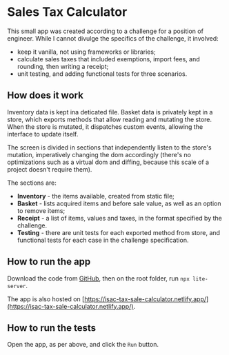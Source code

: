# Sales Tax Calculator

This small app was created according to a challenge for a position of engineer. While I cannot divulge the specifics of the challenge, it involved:
- keep it vanilla, not using frameworks or libraries;
- calculate sales taxes that included exemptions, import fees, and rounding, then writing a receipt;
- unit testing, and adding functional tests for three scenarios.

## How does it work

Inventory data is kept ina deticated file. Basket data is privately kept in a store, which exports methods that allow reading and mutating the store. When the store is mutated, it dispatches custom events, allowing the interface to update itself.

The screen is divided in sections that independently listen to the store's mutation, imperatively changing the dom accordingly (there's no optimizations such as a virtual dom and diffing, because this scale of a project doesn't require them).

The sections are:

- **Inventory** - the items available, created from static file;
- **Basket** - lists acquired items and before sale value, as well as an option to remove items;
- **Receipt** - a list of items, values and taxes, in the format specified by the challenge.
- **Testing** - there are unit tests for each exported method from store, and functional tests for each case in the challenge specification.

## How to run the app
Download the code from [GitHub](https://github.com/isacvale/challenge-sales-tax-calculator), then on the root folder, run `npx lite-server`.

The app is also hosted on [https://isac-tax-sale-calculator.netlify.app/](https://isac-tax-sale-calculator.netlify.app/).

## How to run the tests
Open the app, as per above, and click the `Run` button. 
